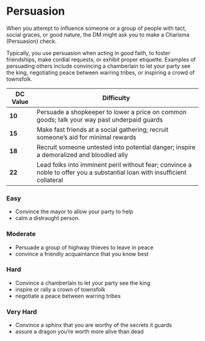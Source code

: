 # Persuasion

When you attempt to influence someone or a group of people with tact, social graces, or good nature, the DM might ask you to make a Charisma (Persuasion) check.

Typically, you use persuasion when acting in good faith, to foster friendships, make cordial requests, or exhibit proper etiquette. Examples of persuading others include convincing a chamberlain to let your party see the king, negotiating peace between warring tribes, or inspiring a crowd of townsfolk.

| DC Value | Difficulty        |
| -------- | ----------------- |
|**10** |Persuade a shopkeeper to lower a price on common goods; talk your way past underpaid guards|
|**15** |Make fast friends at a social gathering; recruit someone’s aid for minimal rewards|
|**18** |Recruit someone untested into potential danger; inspire a demoralized and bloodied ally|
|**22** |Lead folks into imminent peril without fear; convince a noble to offer you a substantial loan with insufficient collateral|


### **Easy**
  - Convince the mayor to allow your party to help
  - calm a distraught person.

### **Moderate**
  - Persuade a group of highway thieves to leave in peace
  - convince a friendly acquaintance that you know best

### **Hard**
  - Convince a chamberlain to let your party see the king
  - inspire or rally a crown of townsfolk
  - negotiate a peace between warring tribes

### **Very Hard**
  - Convince a sphinx that you are worthy of the secrets it guards
  - assure a dragon you’re worth more alive than dead
